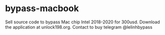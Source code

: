 # bypass-macbook
Sell source code to bypass Mac chip Intel 2018-2020 for 300usd. Download the application at unlock198.org. Contact to buy telegram @lelinhbypass
